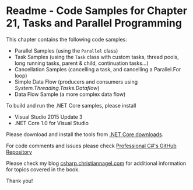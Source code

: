 # Readme - Code Samples for Chapter 21, Tasks and Parallel Programming

This chapter contains the following code samples:

* Parallel Samples (using the `Parallel` class)
* Task Samples (using the `Task` class with custom tasks, thread pools, long running tasks, parent & child, continuation tasks...)
* Cancellation Samples (cancelling a task, and cancelling a Parallel.For loop)
* Simple Data Flow (producers and consumers using *System.Threading.Tasks.Dataflow*)
* Data Flow Sample (a more complex data flow)

To build and run the .NET Core samples, please install
* Visual Studio 2015 Update 3
* .NET Core 1.0 for Visual Studio

Please download and install the tools from [.NET Core downloads](https://www.microsoft.com/net/core#windows).
 
For code comments and issues please check [Professional C#'s GitHub Repository](https://github.com/ProfessionalCSharp/ProfessionalCSharp6)

Please check my blog [csharp.christiannagel.com](https://csharp.christiannagel.com "csharp.christiannagel.com") for additional information for topics covered in the book.

Thank you!